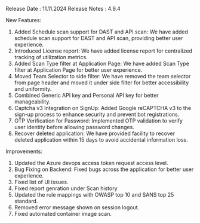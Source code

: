 Release Date : 11.11.2024
Release Notes : 4.9.4

New Features:

1) Added Schedule scan support for DAST and API scan: We have added schedule scan support for DAST and API scan, providing better user experience.
2) Introduced License report: We have added license report for centralized tracking of utilization metrics.
3) Added Scan Type filter at Application Page: We have added Scan Type filter at Application Page for better user experience.
4) Moved Team Selector to side filter: We have removed the team selector from page header and moved it under side filter for better accessibility and uniformity.
5) Combined Generic API key and Personal API key for better manageability.
6) Captcha v3 Integration on SignUp: Added Google reCAPTCHA v3 to the sign-up process to enhance security and prevent bot registrations.
7) OTP Verification for Password: Implemented OTP validation to verify user identity before allowing password changes.
8) Recover deleted application: We have provided facility to recover deleted application within 15 days to avoid accidental information loss.

Improvements:

1) Updated the Azure devops access token request access level.
2) Bug Fixing on Backend: Fixed bugs across the application for better user experience.
3) Fixed list of UI issues.
4) Fixed report genration under Scan history
5) Updated the rule mappings with OWASP top 10 and SANS top 25 standard.
6) Removed error message shown on session logout.
7) Fixed automated container image scan.